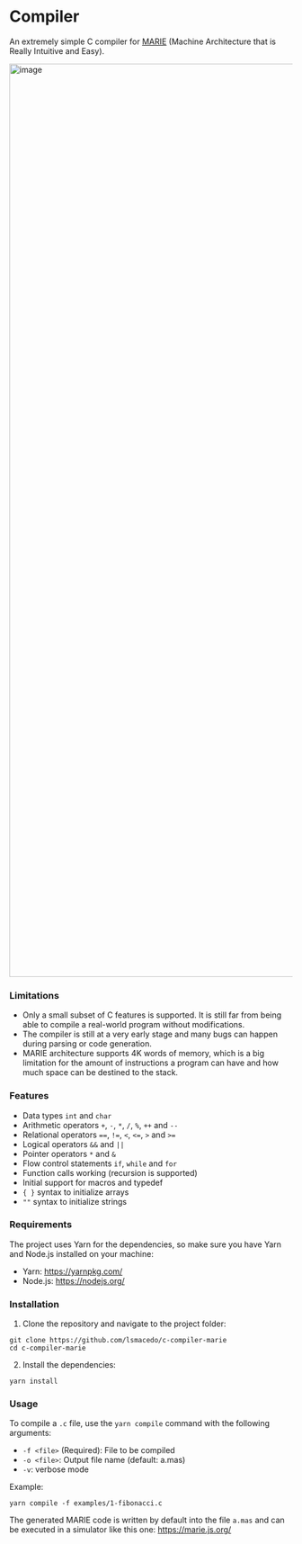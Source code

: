 # Compiler

An extremely simple C compiler for [MARIE](https://marie.js.org/book.pdf) (Machine Architecture that is Really Intuitive and Easy).

<img width="1624" alt="image" src="https://github.com/lsmacedo/c-compiler-marie/assets/29143487/08128c8a-89c3-4494-bf3c-63d0dddcad1c">

### Limitations

- Only a small subset of C features is supported. It is still far from being able to compile a real-world program without modifications.
- The compiler is still at a very early stage and many bugs can happen during parsing or code generation.
- MARIE architecture supports 4K words of memory, which is a big limitation for the amount of instructions a program can have and how much space can be destined to the stack.

### Features

- Data types `int` and `char`
- Arithmetic operators `+`, `-`, `*`, `/`, `%`, `++` and `--`
- Relational operators `==`, `!=`, `<`, `<=`, `>` and `>=`
- Logical operators `&&` and `||`
- Pointer operators `*` and `&`
- Flow control statements `if`, `while` and `for`
- Function calls working (recursion is supported)
- Initial support for macros and typedef
- `{ }` syntax to initialize arrays
- `""` syntax to initialize strings

### Requirements

The project uses Yarn for the dependencies, so make sure you have Yarn and Node.js installed on your machine:

- Yarn: https://yarnpkg.com/
- Node.js: https://nodejs.org/

### Installation

1. Clone the repository and navigate to the project folder:

```shell
git clone https://github.com/lsmacedo/c-compiler-marie
cd c-compiler-marie
```

2. Install the dependencies:

```shell
yarn install
```

### Usage

To compile a `.c` file, use the `yarn compile` command with the following arguments:

- `-f <file>` (Required): File to be compiled
- `-o <file>`: Output file name (default: a.mas)
- `-v`: verbose mode

Example:

```shel
yarn compile -f examples/1-fibonacci.c
```

The generated MARIE code is written by default into the file `a.mas` and can be executed in a simulator like this one: https://marie.js.org/

